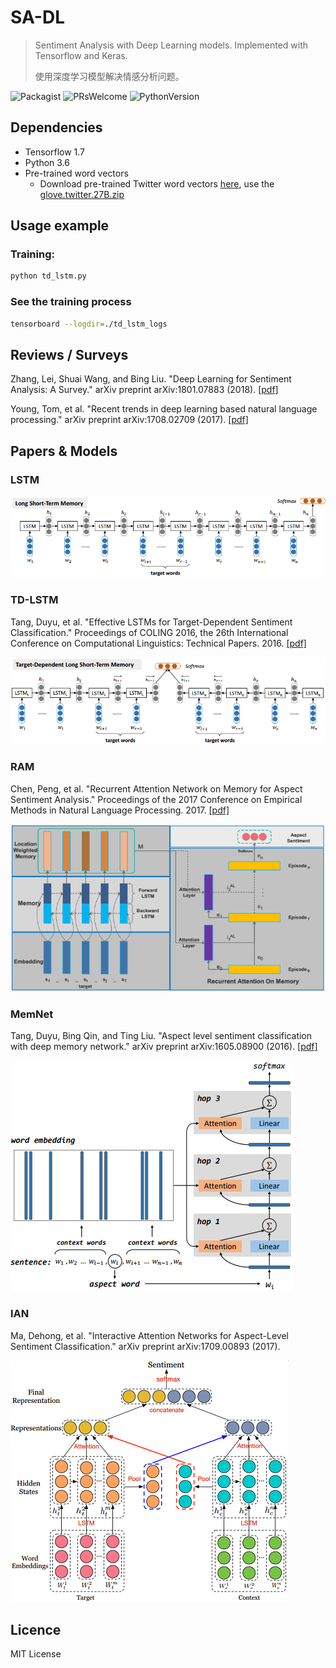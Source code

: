 # SA-DL

> Sentiment Analysis with Deep Learning models. Implemented with Tensorflow and Keras.
>
> 使用深度学习模型解决情感分析问题。

![Packagist](https://img.shields.io/packagist/l/doctrine/orm.svg) ![PRsWelcome](https://img.shields.io/badge/PRs-welcome-brightgreen.svg) ![PythonVersion](https://img.shields.io/pypi/pyversions/Django.svg)

## Dependencies

* Tensorflow 1.7
* Python 3.6
* Pre-trained word vectors
  * Download pre-trained Twitter word vectors [here](https://github.com/stanfordnlp/GloVe#download-pre-trained-word-vectors), use the [glove.twitter.27B.zip](http://nlp.stanford.edu/data/wordvecs/glove.twitter.27B.zip)

## Usage example

### Training:

```sh
python td_lstm.py
```

### See the training process

```sh
tensorboard --logdir=./td_lstm_logs
```


## Reviews / Surveys

Zhang, Lei, Shuai Wang, and Bing Liu. "Deep Learning for Sentiment Analysis: A Survey." arXiv preprint arXiv:1801.07883 (2018). [[pdf]](https://arxiv.org/pdf/1801.07883)

Young, Tom, et al. "Recent trends in deep learning based natural language processing." arXiv preprint arXiv:1708.02709 (2017). [[pdf]](https://arxiv.org/pdf/1708.02709)


## Papers & Models


### LSTM

![lstm](assets/lstm.png)

### TD-LSTM

Tang, Duyu, et al. "Effective LSTMs for Target-Dependent Sentiment Classification." Proceedings of COLING 2016, the 26th International Conference on Computational Linguistics: Technical Papers. 2016. [[pdf]](https://arxiv.org/pdf/1512.01100)

![td-lstm](assets/td-lstm.png)


### RAM
Chen, Peng, et al. "Recurrent Attention Network on Memory for Aspect Sentiment Analysis." Proceedings of the 2017 Conference on Empirical Methods in Natural Language Processing. 2017. [[pdf]](http://www.aclweb.org/anthology/D17-1047)

![ram](assets/ram.png)


### MemNet
Tang, Duyu, Bing Qin, and Ting Liu. "Aspect level sentiment classification with deep memory network." arXiv preprint arXiv:1605.08900 (2016). [[pdf]](https://arxiv.org/pdf/1605.08900)

![memnet](assets/memnet.png)


### IAN
Ma, Dehong, et al. "Interactive Attention Networks for Aspect-Level Sentiment Classification." arXiv preprint arXiv:1709.00893 (2017).

![han](assets/han.png)


## Licence

MIT License